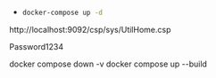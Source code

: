 * ```bash
  docker-compose up -d
  ```

http://localhost:9092/csp/sys/UtilHome.csp

Password1234


docker compose down -v
docker compose up --build

